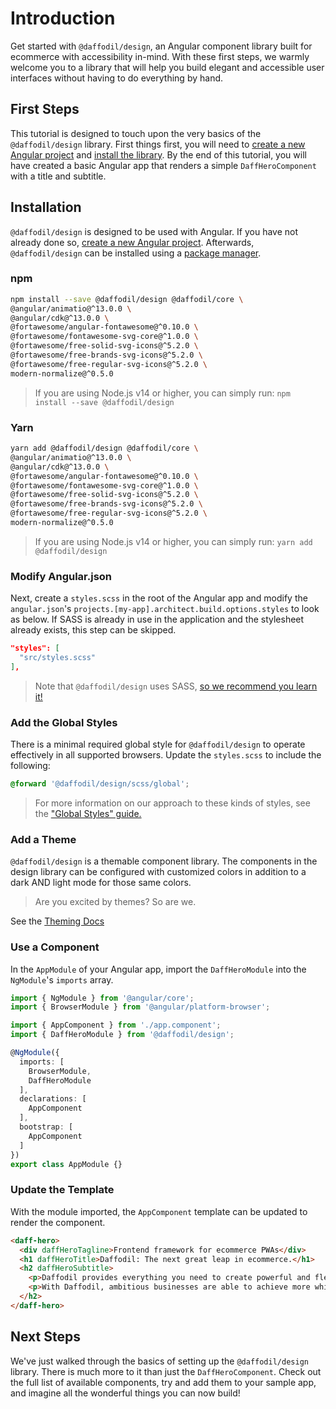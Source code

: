 # Introduction
Get started with `@daffodil/design`, an Angular component library built for ecommerce with accessibility in-mind. With these first steps, we warmly welcome you to a library that will help you build elegant and accessible user interfaces without having to do everything by hand. 

## First Steps
This tutorial is designed to touch upon the very basics of the `@daffodil/design` library. First things first, you will need to [create a new Angular project](https://angular.io/cli) and [install the library](#installation). By the end of this tutorial, you will have created a basic Angular app that renders a simple `DaffHeroComponent` with a title and subtitle.

## Installation
`@daffodil/design` is designed to be used with Angular. If you have not already done so, [create a new Angular project](https://angular.io/cli). Afterwards, `@daffodil/design` can be installed using a [package manager](https://www.npmjs.com/package/@daffodil/design).

### npm
```bash
npm install --save @daffodil/design @daffodil/core \
@angular/animatio@^13.0.0 \
@angular/cdk@^13.0.0 \
@fortawesome/angular-fontawesome@^0.10.0 \
@fortawesome/fontawesome-svg-core@^1.0.0 \
@fortawesome/free-solid-svg-icons@^5.2.0 \
@fortawesome/free-brands-svg-icons@^5.2.0 \
@fortawesome/free-regular-svg-icons@^5.2.0 \
modern-normalize@^0.5.0
```

> If you are using Node.js v14 or higher, you can simply run: `npm install --save @daffodil/design`

### Yarn
```bash
yarn add @daffodil/design @daffodil/core \
@angular/animatio@^13.0.0 \
@angular/cdk@^13.0.0 \
@fortawesome/angular-fontawesome@^0.10.0 \
@fortawesome/fontawesome-svg-core@^1.0.0 \
@fortawesome/free-solid-svg-icons@^5.2.0 \
@fortawesome/free-brands-svg-icons@^5.2.0 \
@fortawesome/free-regular-svg-icons@^5.2.0 \
modern-normalize@^0.5.0
```

> If you are using Node.js v14 or higher, you can simply run: `yarn add @daffodil/design`

### Modify Angular.json
Next, create a `styles.scss` in the root of the Angular app and modify the `angular.json`'s `projects.[my-app].architect.build.options.styles` to look as below. If SASS is already in use in the application and the stylesheet already exists, this step can be skipped.

```json
"styles": [
  "src/styles.scss"
],
```

> Note that `@daffodil/design` uses SASS, [so we recommend you learn it!](https://sass-lang.com/)

### Add the Global Styles
There is a minimal required global style for `@daffodil/design` to operate effectively in all supported browsers. Update the `styles.scss` to include the following:

```scss
@forward '@daffodil/design/scss/global';
```

> For more information on our approach to these kinds of styles, see the ["Global Styles" guide.](./global-styles.md)

### Add a Theme
`@daffodil/design` is a themable component library. The components in the design library can be configured with customized colors in addition to a dark AND light mode for those same colors.

> Are you excited by themes? So are we.

See the [Theming Docs](../scss/theming/README.md)

### Use a Component
In the `AppModule` of your Angular app, import the `DaffHeroModule` into the `NgModule`'s `imports` array.

```ts
import { NgModule } from '@angular/core';
import { BrowserModule } from '@angular/platform-browser';

import { AppComponent } from './app.component';
import { DaffHeroModule } from '@daffodil/design';

@NgModule({
  imports: [
    BrowserModule,
    DaffHeroModule
  ],
  declarations: [
    AppComponent
  ],
  bootstrap: [
    AppComponent
  ]
})
export class AppModule {}
```

### Update the Template
With the module imported, the `AppComponent` template can be updated to render the component.

```html
<daff-hero>
  <div daffHeroTagline>Frontend framework for ecommerce PWAs</div>
  <h1 daffHeroTitle>Daffodil: The next great leap in ecommerce.</h1>
  <h2 daffHeroSubtitle>
    <p>Daffodil provides everything you need to create powerful and flexible ecommerce experiences.</p>
    <p>With Daffodil, ambitious businesses are able to achieve more while minimizing development and maintenance costs.</p>
  </h2>
</daff-hero>
```

## Next Steps
We've just walked through the basics of setting up the `@daffodil/design` library. There is much more to it than just the `DaffHeroComponent`. Check out the full list of available components, try and add them to your sample app, and imagine all the wonderful things you can now build!